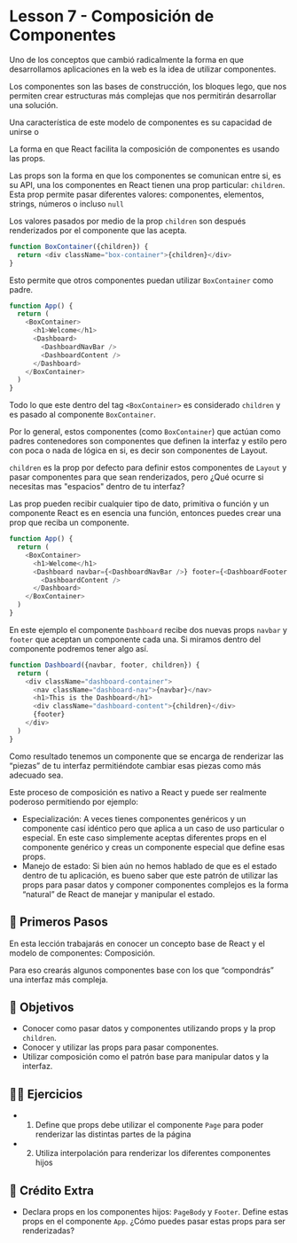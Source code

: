 # Lesson 7 - Composición de Componentes

Uno de los conceptos que cambió radicalmente la forma en que desarrollamos aplicaciones en la web es la idea de utilizar componentes.

Los componentes son las bases de construcción, los bloques lego, que nos permiten crear estructuras más complejas que nos permitirán desarrollar una solución.

Una característica de este modelo de componentes es su capacidad de unirse o

La forma en que React facilita la composición de componentes es usando las props.

Las props son la forma en que los componentes se comunican entre si, es su API, una los componentes en React tienen una prop particular: `children`. Esta prop permite pasar diferentes valores: componentes, elementos, strings, números o incluso `null`

Los valores pasados por medio de la prop `children` son después renderizados por el componente que las acepta.

```javascript
function BoxContainer({children}) {
  return <div className="box-container">{children}</div>
}
```

Esto permite que otros componentes puedan utilizar `BoxContainer` como padre.

```javascript
function App() {
  return (
    <BoxContainer>
      <h1>Welcome</h1>
      <Dashboard>
        <DashboardNavBar />
        <DashboardContent />
      </Dashboard>
    </BoxContainer>
  )
}
```

Todo lo que este dentro del tag `<BoxContainer>` es considerado `children` y es pasado al componente `BoxContainer`.

Por lo general, estos componentes (como `BoxContainer`) que actúan como padres contenedores son componentes que definen la interfaz y estilo pero con poca o nada de lógica en si, es decir son componentes de Layout.

`children` es la prop por defecto para definir estos componentes de `Layout` y pasar componentes para que sean renderizados, pero ¿Qué ocurre si necesitas mas "espacios" dentro de tu interfaz?

Las prop pueden recibir cualquier tipo de dato, primitiva o función y un componente React es en esencia una función, entonces puedes crear una prop que reciba un componente.

```javascript
function App() {
  return (
    <BoxContainer>
      <h1>Welcome</h1>
      <Dashboard navbar={<DashboardNavBar />} footer={<DashboardFooter />}>
        <DashboardContent />
      </Dashboard>
    </BoxContainer>
  )
}
```

En este ejemplo el componente `Dashboard` recibe dos nuevas props `navbar` y `footer` que aceptan un componente cada una. Si miramos dentro del componente podremos tener algo así.

```javascript
function Dashboard({navbar, footer, children}) {
  return (
    <div className="dashboard-container">
      <nav className="dashboard-nav">{navbar}</nav>
      <h1>This is the Dashboard</h1>
      <div className="dashboard-content">{children}</div>
      {footer}
    </div>
  )
}
```

Como resultado tenemos un componente que se encarga de renderizar las “piezas” de tu interfaz permitiéndote cambiar esas piezas como más adecuado sea.

Este proceso de composición es nativo a React y puede ser realmente poderoso permitiendo por ejemplo:

- Especialización: A veces tienes componentes genéricos y un componente casí idéntico pero que aplica a un caso de uso particular o especial. En este caso simplemente aceptas diferentes props en el componente genérico y creas un componente especial que define esas props.
- Manejo de estado: Si bien aún no hemos hablado de que es el estado dentro de tu aplicación, es bueno saber que este patrón de utilizar las props para pasar datos y componer componentes complejos es la forma “natural” de React de manejar y manipular el estado.

## 🐾 Primeros Pasos

En esta lección trabajarás en conocer un concepto base de React y el modelo de componentes: Composición.

Para eso crearás algunos componentes base con los que “compondrás” una interfaz más compleja.

## 🎯 Objetivos

- Conocer como pasar datos y componentes utilizando props y la prop `children`.
- Conocer y utilizar las props para pasar componentes.
- Utilizar composición como el patrón base para manipular datos y la interfaz.

## 🏋️‍♂️ Ejercicios

- 1. Define que props debe utilizar el componente `Page` para poder renderizar las distintas partes de la página
- 2. Utiliza interpolación para renderizar los diferentes componentes hijos

## 🍬 Crédito Extra

- Declara props en los componentes hijos: `PageBody` y `Footer`. Define estas props en el componente `App`. ¿Cómo puedes pasar estas props para ser renderizadas?
